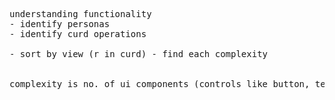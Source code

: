<pre>

understanding functionality
- identify personas
- identify curd operations

- sort by view (r in curd) - find each complexity


complexity is no. of ui components (controls like button, text etc.)

</pre>
